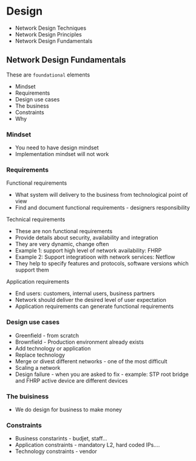# Design

- Network Design Techniques
- Network Design Principles
- Network Design Fundamentals

## Network Design Fundamentals

These are `foundational` elements

- Mindset
- Requirements
- Design use cases
- The business
- Constraints
- Why

### Mindset

- You need to have design mindset
- Implementation mindset will not work

### Requirements

Functional requirements

- What system will delivery to the business from technological point of view
- Find and document functional requirements - designers responsibility

Technical requirements

- These are non functional requirements
- Provide details about security, availability and integration
- They are very dynamic, change often
- Example 1: support high level of network availability: FHRP
- Example 2: Support integratioon with network services: Netflow
- They help to specify features and protocols, software versions which support them

Application requirements

- End users: customers, internal users, business partners
- Network should deliver the desired level of user expectation
- Application requirements can generate functional requirements

### Design use cases

- Greenfield - from scratch
- Brownfield - Production environment already exists
- Add technology or application 
- Replace technology
- Merge or divest different networks - one of the most difficult
- Scaling a network
- Design failure - when you are asked to fix - example: STP root bridge and FHRP active device are different devices

### The buisiness

- We do design for business to make money

### Constraints

- Business constarints - budjet, staff...
- Application constraints - mandatory L2, hard coded IPs....
- Technology constraints - vendor


